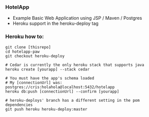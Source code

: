 ### HotelApp

* Example Basic Web Application using JSP / Maven / Postgres
* Heroku support in the heroku-deploy tag

### Heroku how to:

    git clone [thisrepo]
    cd hotelapp-paw
    git checkout heroku-deploy
    
    # Cedar is currently the only heroku stack that supports java
    heroku create [yourapp] --stack cedar 
    
    # You must have the app's schema loaded
    # My [connectionUrl] was: postgres://cris:holahola@localhost:5432/hotelapp
    heroku db:push [connectionUrl] --confirm [yourapp]
    
    # heroku-deploys' branch has a different setting in the pom dependencies
    git push heroku heroku-deploy:master